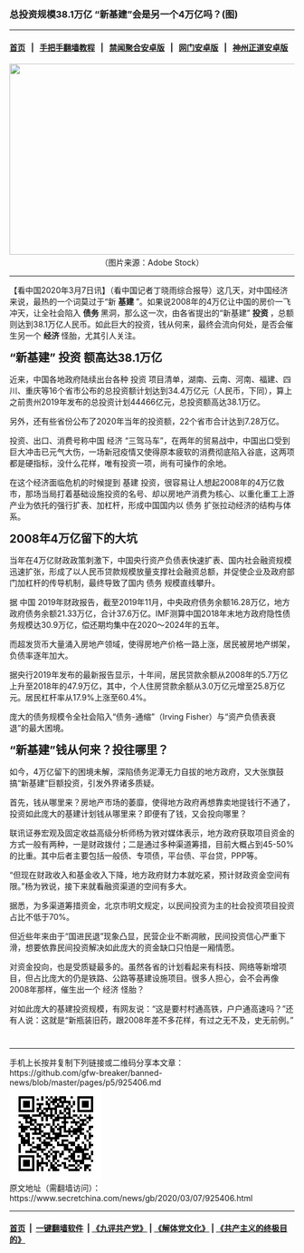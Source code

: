 ### 总投资规模38.1万亿 “新基建”会是另一个4万亿吗？(图)
------------------------

#### [首页](https://github.com/gfw-breaker/banned-news/blob/master/README.md) &nbsp;&nbsp;|&nbsp;&nbsp; [手把手翻墙教程](https://github.com/gfw-breaker/guides/wiki) &nbsp;&nbsp;|&nbsp;&nbsp; [禁闻聚合安卓版](https://github.com/gfw-breaker/bn-android) &nbsp;&nbsp;|&nbsp;&nbsp; [网门安卓版](https://github.com/oGate2/oGate) &nbsp;&nbsp;|&nbsp;&nbsp; [神州正道安卓版](https://github.com/SzzdOgate/update) 



<div class="article_right" style="fone-color:#000">
 <p style="text-align: center;">
  <img alt="" src="http://img2.secretchina.com/pic/2018/2-13/p2099111a60599226-ss.jpg" style="height:337px; width:600px"/>
  <br>
   （图片来源：Adobe Stock）
   <span id="hideid" name="hideid" style="color:red;display:none;">
    <span href="https://www.secretchina.com">
    </span>
   </span>
  </br>
 </p>
 <div id="txt-mid1-t21-2017">
  

---


  </div>
 </div>
 <p>
  【看中国2020年3月7日讯】（看中国记者丁晓雨综合报导）这几天，对中国经济来说，最热的一个词莫过于“新
  <strong>
   <span href="https://www.secretchina.com/news/gb/tag/基建" target="_blank">
    基建
   </span>
  </strong>
  ”。如果说2008年的4万亿让中国的房价一飞冲天，让全社会陷入
  <strong>
   债务
  </strong>
  黑洞，那么这一次，由各省提出的“新基建”
  <strong>
   投资
  </strong>
  ，总额则达到38.1万亿人民币。如此巨大的投资，钱从何来，最终会流向何处，是否会催生另一个
  <strong>
   经济
  </strong>
  怪胎，尤其引人关注。
  <span id="hideid" name="hideid" style="color:red;display:none;">
   <span href="https://www.secretchina.com">
   </span>
  </span>
 </p>
 <p>
  <span style="font-size:20px">
   <strong>
    “新基建”
    <span href="https://www.secretchina.com/news/gb/tag/投资" target="_blank">
     投资
    </span>
    额高达38.1万亿
   </strong>
  </span>
 </p>
 <p>
  近来，中国各地政府陆续出台各种
  <span href="https://zh.wikipedia.org/wiki/投资" target="_blank">
   投资
  </span>
  项目清单，湖南、云南、河南、福建、四川、重庆等16个省市公布的总投资额计划达到34.4万亿元（人民币，下同），算上之前贵州2019年发布的总投资计划44466亿元，总投资额高达38.1万亿。
 </p>
 <p>
  另外，还有些省份公布了2020年当年的投资额，22个省市合计达到7.28万亿。
 </p>
 <p>
  投资、出口、消费号称中国
  <span href="https://zh.wikipedia.org/wiki/经济" target="_blank">
   经济
  </span>
  “三驾马车”，在两年的贸易战中，中国出口受到巨大冲击已元气大伤，一场新冠疫情又使得原本疲软的消费彻底陷入谷底，这两项都是硬指标，没什么花样，唯有投资一项，尚有可操作的余地。
 </p>
 <p>
  在这个经济面临危机的时候提到
  <span href="https://zh.wikipedia.org/wiki/基础设施" target="_blank">
   基建
  </span>
  投资，很容易让人想起2008年的4万亿救市，那场当局打着基础设施投资的名号、却以房地产消费为核心、以重化重工上游产业为依托的强行扩表、加杠杆，形成中国国内以
  <span href="https://zh.wikipedia.org/wiki/债务" target="_blank">
   债务
  </span>
  扩张拉动经济的结构与体系。
 </p>
 <p>
  <span style="font-size:20px">
   <strong>
    2008年4万亿留下的大坑
   </strong>
  </span>
 </p>
 <p>
  当年在4万亿财政政策刺激下，中国央行资产负债表快速扩表、国内社会融资规模迅速扩张，形成了以人民币贷款规模放量支撑社会融资总额，并促使企业及政府部门加杠杆的传导机制，最终导致了国内
  <span href="https://www.secretchina.com/news/gb/tag/债务" target="_blank">
   债务
  </span>
  规模直线攀升。
 </p>
 <p>
  据
  <span href="https://www.secretchina.com" target="_blank">
   中国
  </span>
  2019年财政报告，截至2019年11月，中央政府债务余额16.28万亿，地方政府债务余额21.33万亿，合计37.6万亿。IMF测算中国2018年末地方政府隐性债务规模达30.9万亿，偿还期均集中在2020～2024年的五年。
 </p>
 <p>
  而超发货币大量涌入房地产领域，使得房地产价格一路上涨，居民被房地产绑架，负债率逐年加大。
 </p>
 <p>
  据央行2019年发布的最新报告显示，十年间，居民贷款余额从2008年的5.7万亿上升至2018年的47.9万亿，其中，个人住房贷款余额从3.0万亿元增至25.8万亿元。居民杠杆率从17.9%上涨至60.4%。
 </p>
 <center>
  <div style="max-width: 632px;height:180px; display: none; text-align: center; margin: 0 auto; overflow: hidden;overflow-x: hidden;">
   <div id="taboola-midarticle-thumbnails" style="max-width: 632px;height:180px;overflow: hidden;overflow-x: hidden;">
   </div>
  </div>
  <div>
   <ins class="adsbygoogle" data-ad-client="ca-pub-1276641434651360" data-ad-format="fluid" data-ad-layout="in-article" data-ad-slot="5164544770" style="display:block; text-align:center;">
   </ins>
  </div>
 </center>
 <p>
  庞大的债务规模令全社会陷入“债务-通缩”（lrving Fisher）与“资产负债表衰退”的最大困境。
 </p>
 <p>
  <span style="font-size:20px">
   <strong>
    “新基建”钱从何来？投往哪里？
   </strong>
  </span>
 </p>
 <p>
  如今，4万亿留下的困境未解，深陷债务泥潭无力自拔的地方政府，又大张旗鼓搞“新基建”巨额投资，引发外界诸多质疑。
 </p>
 <p>
  首先，钱从哪里来？房地产市场的萎靡，使得地方政府再想靠卖地提钱行不通了，投资如此庞大的基建计划钱从哪里来？即便有了钱，又会投向哪里？
 </p>
 <p>
  联讯证券宏观及固定收益高级分析师杨为敩对媒体表示，地方政府获取项目资金的方式一般有两种，一是财政拨付；二是通过多种渠道筹措，目前大概占到45-50%的比重。其中后者主要包括一般债、专项债，平台债、平台贷，PPP等。
 </p>
 <p>
  “但现在财政收入和基金收入下降，地方政府财力本就吃紧，预计财政资金空间有限。”杨为敩说，接下来就看融资渠道的空间有多大。
 </p>
 <p>
  据悉，为多渠道筹措资金，北京市明文规定，以民间投资为主的社会投资项目投资占比不低于70%。
 </p>
 <p>
  但近些年来由于“国进民退”现象凸显，民营企业不断凋敝，民间投资信心严重下滑，想要依靠民间投资解决如此庞大的资金缺口只怕是一厢情愿。
 </p>
 <p>
  对资金投向，也是受质疑最多的。虽然各省的计划看起来有科技、网络等新增项目，但占比庞大的仍是铁路、公路等基建设施项目。很多人担心，会不会再像2008年那样，催生出一个
  <span href="https://www.secretchina.com/news/gb/tag/经济" target="_blank">
   经济
  </span>
  怪胎？
 </p>
 <p>
  对如此庞大的基建投资规模，有网友说：“这是要村村通高铁，户户通高速吗？”还有人说：这就是“新瓶装旧药，跟2008年差不多花样，有过之无不及，史无前例。”
  <center>
   <div>
    <div id="txt-mid2-t22-2017" style="display: block;  max-height: 351px;  overflow: hidden;">
     <div id="SC-21xxx">
     </div>
     <ins class="adsbygoogle" data-ad-client="ca-pub-1276641434651360" data-ad-format="auto" data-ad-slot="4301710469" data-full-width-responsive="true" style="display:block">
     </ins>
    </div>
   </div>
  </center>
  <div style="padding-top:12px;">
  </div>
 </p>
</div>

<hr/>
手机上长按并复制下列链接或二维码分享本文章：<br/>
https://github.com/gfw-breaker/banned-news/blob/master/pages/p5/925406.md <br/>
<a href='https://github.com/gfw-breaker/banned-news/blob/master/pages/p5/925406.md'><img src='https://github.com/gfw-breaker/banned-news/blob/master/pages/p5/925406.md.png'/></a> <br/>
原文地址（需翻墙访问）：https://www.secretchina.com/news/gb/2020/03/07/925406.html


------------------------
#### [首页](https://github.com/gfw-breaker/banned-news/blob/master/README.md) &nbsp;|&nbsp; [一键翻墙软件](https://github.com/gfw-breaker/nogfw/blob/master/README.md) &nbsp;| [《九评共产党》](https://github.com/gfw-breaker/9ping.md/blob/master/README.md#九评之一评共产党是什么) | [《解体党文化》](https://github.com/gfw-breaker/jtdwh.md/blob/master/README.md) | [《共产主义的终极目的》](https://github.com/gfw-breaker/gczydzjmd.md/blob/master/README.md)


<img src='http://gfw-breaker.win/banned-news/pages/p5/925406.md' width='0px' height='0px'/>